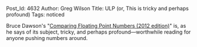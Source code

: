 Post_Id: 4632
Author: Greg Wilson
Title: ULP (or, This is tricky and perhaps profound)
Tags: noticed

<p>Bruce Dawson's "<a href="http://randomascii.wordpress.com/2012/02/25/comparing-floating-point-numbers-2012-edition/">Comparing Floating Point Numbers (2012 edition)</a>" is, as he says of its subject, tricky, and perhaps profound&mdash;worthwhile reading for anyone pushing numbers around.</p>
